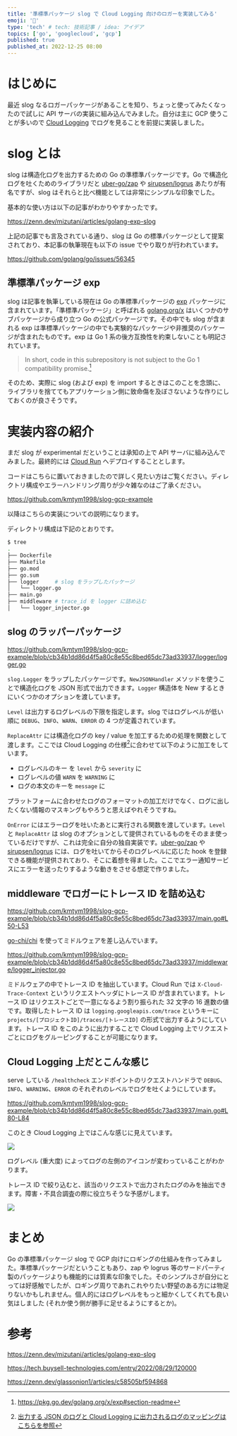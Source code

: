 ```yaml
---
title: '準標準パッケージ slog で Cloud Logging 向けのロガーを実装してみる'
emoji: '🦥'
type: 'tech' # tech: 技術記事 / idea: アイデア
topics: ['go', 'googlecloud', 'gcp']
published: true
published_at: 2022-12-25 08:00
---
```


# はじめに

最近 slog なるロガーパッケージがあることを知り、ちょっと使ってみたくなったので試しに API サーバの実装に組み込んでみました。自分は主に GCP 使うことが多いので [Cloud Logging](https://cloud.google.com/logging?hl=ja) でログを見ることを前提に実装しました。

# slog とは

<!-- textlint-disable ja-technical-writing/sentence-length -->

slog は構造化ログを出力するための Go の準標準パッケージです。Go で構造化ログを吐くためのライブラリだと [uber-go/zap](https://github.com/uber-go/zap) や [sirupsen/logrus](https://github.com/sirupsen/logrus) あたりが有名ですが、slog はそれらと比べ機能としては非常にシンプルな印象でした。

<!-- textlint-enable -->

基本的な使い方は以下の記事がわかりやすかったです。

https://zenn.dev/mizutani/articles/golang-exp-slog

上記の記事でも言及されている通り、slog は Go の標準パッケージとして提案されており、本記事の執筆現在も以下の issue でやり取りが行われています。

https://github.com/golang/go/issues/56345

## 準標準パッケージ exp

slog は記事を執筆している現在は Go の準標準パッケージの [exp](https://pkg.go.dev/golang.org/x/exp) パッケージに含まれています。「準標準パッケージ」と呼ばれる [golang.org/x](https://pkg.go.dev/golang.org/x) はいくつかのサブパッケージから成り立つ Go の公式パッケージです。その中でも slog が含まれる exp は準標準パッケージの中でも実験的なパッケージや非推奨のパッケージが含まれたものです。exp は Go 1 系の後方互換性を約束しないことも明記されています。

> In short, code in this subrepository is not subject to the Go 1 compatibility promise.[^1]

[^1]: https://pkg.go.dev/golang.org/x/exp#section-readme

そのため、実際に slog (および exp) を import するときはこのことを念頭に、ライブラリを捨ててもアプリケーション側に致命傷を及ぼさないような作りにしておくのが良さそうです。

# 実装内容の紹介

まだ slog が experimental だということは承知の上で API サーバに組み込んでみました。最終的には [Cloud Run](https://cloud.google.com/run/docs?hl=ja) へデプロイすることとします。

コードはこちらに置いておきましたので詳しく見たい方はご覧ください。ディレクトリ構成やエラーハンドリング周りが少々雑なのはご了承ください。

https://github.com/kmtym1998/slog-gcp-example

以降はこちらの実装についての説明になります。

ディレクトリ構成は下記のとおりです。

```sh
$ tree
.
├── Dockerfile
├── Makefile
├── go.mod
├── go.sum
├── logger     # slog をラップしたパッケージ
│   └── logger.go
├── main.go
├── middleware # trace_id を logger に詰め込む
│   └── logger_injector.go
```

## slog のラッパーパッケージ

https://github.com/kmtym1998/slog-gcp-example/blob/cb34b1dd86d4f5a80c8e55c8bed65dc73ad33937/logger/logger.go

`slog.Logger` をラップしたパッケージです。`NewJSONHandler` メソッドを使うことで構造化ログを JSON 形式で出力できます。`Logger` 構造体を New するときにいくつかのオプションを渡しています。

`Level` は出力するログレベルの下限を指定します。slog ではログレベルが低い順に `DEBUG`、`INFO`、`WARN`、`ERROR` の 4 つが定義されています。

`ReplaceAttr` には構造化ログの key / value を加工するための処理を関数として渡します。ここでは Cloud Logging の仕様[^2]に合わせて以下のように加工をしています。

- ログレベルのキー を `level` から `severity` に
- ログレベルの値 `WARN` を `WARNING` に
- ログの本文のキーを `message` に

プラットフォームに合わせたログのフォーマットの加工だけでなく、ログに出したくない情報のマスキングもやろうと思えばやれそうですね。

[^2]: [出力する JSON のログと Cloud Logging に出力されるログのマッピングはこちらを参照](https://cloud.google.com/logging/docs/structured-logging?hl=ja#special-payload-fields)

`OnError` にはエラーログを吐いたあとに実行される関数を渡しています。`Level` と `ReplaceAttr` は slog のオプションとして提供されているものをそのまま使っているだけですが、これは完全に自分の独自実装です。[uber-go/zap](https://github.com/uber-go/zap) や [sirupsen/logrus](https://github.com/sirupsen/logrus) には、ログを吐いてからそのログレベルに応じた hook を登録できる機能が提供されており、そこに着想を得ました。ここでエラー通知サービスにエラーを送ったりするような動きをさせる想定で作りました。

## middleware でロガーにトレース ID を詰め込む

https://github.com/kmtym1998/slog-gcp-example/blob/cb34b1dd86d4f5a80c8e55c8bed65dc73ad33937/main.go#L50-L53

[go-chi/chi](https://github.com/go-chi/chi) を使ってミドルウェアを差し込んでいます。

https://github.com/kmtym1998/slog-gcp-example/blob/cb34b1dd86d4f5a80c8e55c8bed65dc73ad33937/middleware/logger_injector.go

ミドルウェアの中でトレース ID を抽出しています。Cloud Run では `X-Cloud-Trace-Context` というリクエストヘッダにトレース ID が含まれています。トレース ID はリクエストごとで一意になるよう割り振られた 32 文字の 16 進数の値です。<!-- textlint-disable ja-technical-writing/sentence-length -->取得したトレース ID は `logging.googleapis.com/trace` というキーに `projects/[プロジェクトID]/traces/[トレースID]` の形式で出力するようにしています。<!-- textlint-enable -->トレース ID をこのように出力することで Cloud Logging 上でリクエストごとにログをグルーピングすることが可能になります。

## Cloud Logging 上だとこんな感じ

serve している `/healthcheck` エンドポイントのリクエストハンドラで `DEBUG`、`INFO`、`WARNING`、`ERROR` のそれぞれのレベルでログを吐くようにしています。

https://github.com/kmtym1998/slog-gcp-example/blob/cb34b1dd86d4f5a80c8e55c8bed65dc73ad33937/main.go#L80-L84

このとき Cloud Logging 上ではこんな感じに見えています。

![](https://storage.googleapis.com/zenn-user-upload/3af0a03c650d-20221225.png)

ログレベル (重大度) によってログの左側のアイコンが変わっていることがわかります。

トレース ID で絞り込むと、該当のリクエストで出力されたログのみを抽出できます。障害・不具合調査の際に役立ちそうな予感がします。

![](https://storage.googleapis.com/zenn-user-upload/9cfad30ae7ef-20221225.png)

# まとめ

Go の準標準パッケージ slog で GCP 向けにロギングの仕組みを作ってみました。準標準パッケージだということもあり、zap や logrus 等のサードパーティ製のパッケージよりも機能的には質素な印象でした。そのシンプルさが自分にとっては好感触でしたが、ロギング周りであれこれやりたい野望のある方には物足りないかもしれません。個人的にはログレベルをもっと細かくしてくれても良い気はしました (それか使う側が勝手に足せるようにするとか)。

# 参考

https://zenn.dev/mizutani/articles/golang-exp-slog

https://tech.buysell-technologies.com/entry/2022/08/29/120000

https://zenn.dev/glassonion1/articles/c58505bf594868

